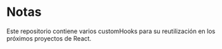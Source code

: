 # Notas

Este repositorio contiene varios customHooks para su reutilización en los próximos proyectos de React.